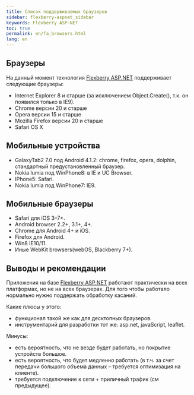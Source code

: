 ```yaml
---
title: Список поддерживаемых браузеров
sidebar: flexberry-aspnet_sidebar
keywords: Flexberry ASP-NET
toc: true
permalink: en/fa_browsers.html
lang: en
---
```


## Браузеры

На данный момент технология [Flexberry ASP.NET](fa_flexberry-asp-net.html) поддерживает следующие браузеры:

* Internet Explorer 8 и старше (за исключением Object.Create(), т.к. он появился только в IE9).
* Chrome версии 20 и старше
* Opera версии 15 и старше
* Mozilla Firefox версии 20 и старше
* Safari OS X

## Мобильные устройства

* GalaxyTab2 7.0 под Android 4.1.2: chrome, firefox, opera, dolphin, стандартный предустановленный браузер.
* Nokia lumia под WinPhone8: в IE и UC Browser.
* IPhone5: Safari.
* Nokia lumia под WinPhone7: IE9.

## Мобильные браузеры

* Safari для iOS 3–7+.
* Android browser 2.2+, 3.1+, 4+.
* Chrome для Android 4+ и iOS.
* Firefox для Android.
* Win8 IE10/11.
* Иные WebKit browsers(webOS, Blackberry 7+).

## Выводы и рекомендации

Приложения на базе [Flexberry ASP.NET](fa_flexberry-asp-net.html) работают практически на всех платформах, но не на всех браузерах.
Для того чтобы работало нормально нужно поддержать обработку касаний.

Какие плюсы у этого:

* функционал такой же как для десктопных браузеров.
* инструментарий для разработки тот же: asp.net,  javaScript, leaflet.

Минусы:

* есть вероятность, что не везде будет работать, но покрытие устройств большое.
* есть вероятность, что будет медленно работать (в т.ч. за счет передачи большого объема данных – требуется оптимизация на клиенте).
* требуется подключение к сети + приличный трафик (см предыдущее).
